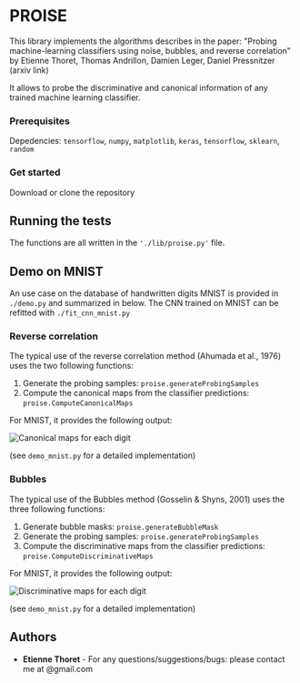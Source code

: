 # PROISE

This library implements the algorithms describes in the paper: "Probing machine-learning classifiers using noise, bubbles, and reverse correlation" by Etienne Thoret, Thomas Andrillon, Damien Leger, Daniel Pressnitzer (arxiv link)

It allows to probe the discriminative and canonical information of any trained machine learning classifier.

### Prerequisites
Depedencies: `tensorflow`, `numpy`, `matplotlib`, `keras`, `tensorflow`, `sklearn`, `random`

### Get started
Download or clone the repository

## Running the tests

The functions are all written in the `'./lib/proise.py'` file.

## Demo on MNIST
An use case on the database of handwritten digits MNIST is provided in `./demo.py` and summarized in below. The CNN trained on MNIST can be refitted with `./fit_cnn_mnist.py`

### Reverse correlation
The typical use of the reverse correlation method (Ahumada et al., 1976) uses the two following functions:
  1. Generate the probing samples: `proise.generateProbingSamples`
  2. Compute the canonical maps from the classifier predictions: `proise.ComputeCanonicalMaps`

For MNIST, it provides the following output:

![Canonical maps for each digit](https://github.com/EtienneTho/proise/mnist_canonical.png)

(see `demo_mnist.py` for a detailed implementation)

### Bubbles
The typical use of the Bubbles method (Gosselin & Shyns, 2001) uses the three following functions:
  1. Generate bubble masks: `proise.generateBubbleMask`
  2. Generate the probing samples: `proise.generateProbingSamples`
  3. Compute the discriminative maps from the classifier predictions: `proise.ComputeDiscriminativeMaps`

For MNIST, it provides the following output:

![Discriminative maps for each digit](https://github.com/EtienneTho/proise/mnist_canonical.png)

(see `demo_mnist.py` for a detailed implementation)


## Authors

* **Etienne Thoret** - For any questions/suggestions/bugs: please contact me at <firstname><name>@gmail.com
